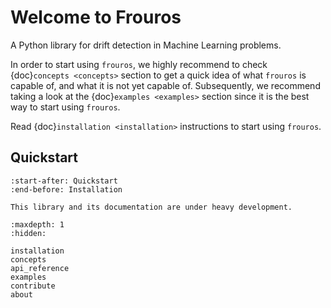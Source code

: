 # Welcome to Frouros

A Python library for drift detection in Machine Learning problems.

In order to start using `frouros`, we highly recommend to check {doc}`concepts <concepts>` section to get a quick idea of what `frouros` is capable of, and what it is not yet capable of. Subsequently, we recommend taking a look at the {doc}`examples <examples>` section since it is the best way to start using `frouros`.

Read {doc}`installation <installation>` instructions to start using `frouros`.

## Quickstart

```{include} ../../README.md
:start-after: Quickstart
:end-before: Installation
```

```{warning}
This library and its documentation are under heavy development.
```

```{toctree}
:maxdepth: 1
:hidden:

installation
concepts
api_reference
examples
contribute
about
```
